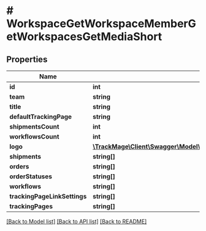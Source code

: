 # # WorkspaceGetWorkspaceMemberGetWorkspacesGetMediaShort

## Properties

Name | Type | Description | Notes
------------ | ------------- | ------------- | -------------
**id** | **int** |  | [optional] 
**team** | **string** |  | 
**title** | **string** |  | 
**defaultTrackingPage** | **string** |  | 
**shipmentsCount** | **int** |  | [optional] 
**workflowsCount** | **int** |  | [optional] 
**logo** | [**\TrackMage\Client\Swagger\Model\MediaGetWorkspaceMemberGetWorkspacesGetMediaShort**](MediaGetWorkspaceMemberGetWorkspacesGetMediaShort.md) |  | [optional] 
**shipments** | **string[]** |  | [optional] 
**orders** | **string[]** |  | [optional] 
**orderStatuses** | **string[]** |  | [optional] 
**workflows** | **string[]** |  | [optional] 
**trackingPageLinkSettings** | **string[]** |  | [optional] 
**trackingPages** | **string[]** |  | [optional] 

[[Back to Model list]](../../README.md#documentation-for-models) [[Back to API list]](../../README.md#documentation-for-api-endpoints) [[Back to README]](../../README.md)



